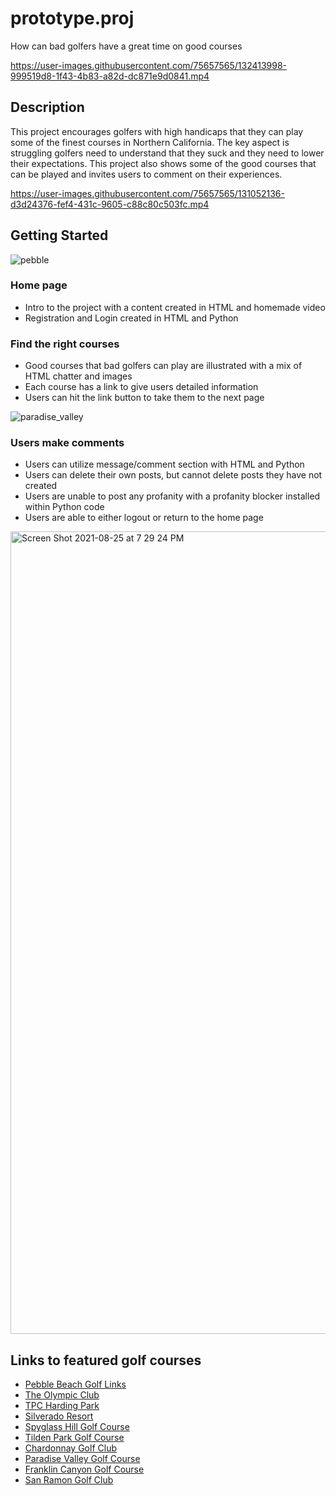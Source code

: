# prototype.proj
How can bad golfers have a great time on good courses

https://user-images.githubusercontent.com/75657565/132413998-999519d8-1f43-4b83-a82d-dc871e9d0841.mp4


## Description

This project encourages golfers with high handicaps that they can play some of the finest courses in Northern California. The key aspect is struggling golfers need to understand that they suck and they need to lower their expectations. This project also shows some of the good courses that can be played and invites users to comment on their experiences.

https://user-images.githubusercontent.com/75657565/131052136-d3d24376-fef4-431c-9605-c88c80c503fc.mp4

## Getting Started
![pebble](https://user-images.githubusercontent.com/75657565/130887416-b777ac99-4f31-46ce-811d-f5664e055a59.jpg)

### Home page

* Intro to the project with a content created in HTML and homemade video
* Registration and Login created in HTML and Python


### Find the right courses

* Good courses that bad golfers can play are illustrated with a mix of HTML chatter and images
* Each course has a link to give users detailed information
* Users can hit the link button to take them to the next page

![paradise_valley](https://user-images.githubusercontent.com/75657565/130890032-1fdb6475-91a2-4e8b-ba71-60e437107f4b.jpg)


### Users make comments

* Users can utilize message/comment section with HTML and Python
* Users can delete their own posts, but cannot delete posts they have not created
* Users are unable to post any profanity with a profanity blocker installed within Python code
* Users are able to either logout or return to the home page

<img width="1284" alt="Screen Shot 2021-08-25 at 7 29 24 PM" src="https://user-images.githubusercontent.com/75657565/130890610-7b2b5c22-cc3b-428e-a0b5-92d1ed829c60.png">

## Links to featured golf courses

* [Pebble Beach Golf Links](https://www.pebblebeach.com/golf/pebble-beach-golf-links/)
* [The Olympic Club](https://www.olyclub.com/)
* [TPC Harding Park](https://tpc.com/hardingpark/)
* [Silverado Resort](https://www.silveradoresort.com/napa-valley-golf)
* [Spyglass Hill Golf Course](https://www.pebblebeach.com/golf/spyglass-hill-golf-course/)
* [Tilden Park Golf Course](https://www.tildenparkgc.com/)
* [Chardonnay Golf Club](http://www.chardonnaygolfclub.com/)
* [Paradise Valley Golf Course](https://www.fairfieldgolf.com/)
* [Franklin Canyon Golf Course](https://www.franklincanyongolf.com/)
* [San Ramon Golf Club](https://golfsanramon.com/)

